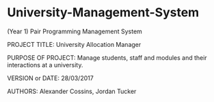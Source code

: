 # University-Management-System
(Year 1) Pair Programming Management System

PROJECT TITLE: University Allocation Manager

PURPOSE OF PROJECT: Manage students, staff and modules and their interactions at a university.

VERSION or DATE: 28/03/2017

AUTHORS: Alexander Cossins, Jordan Tucker
